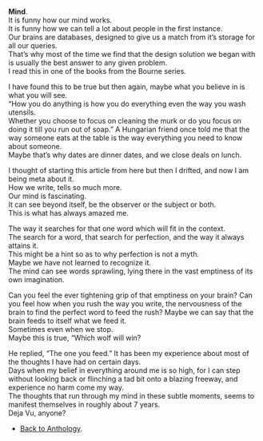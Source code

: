 **Mind**.  
It is funny how our mind works.  
It is funny how we can tell a lot about people in the first instance.  
Our brains are databases, designed to give us a match from it’s storage for all our queries.  
That’s why most of the time we find that the design solution we began with is usually the best answer to any given problem.  
I read this in one of the books from the Bourne series.  

I have found this to be true but then again, maybe what you believe in is what you will see.  
“How you do anything is how you do everything even the way you wash utensils.  
Whether you choose to focus on cleaning the murk or do you focus on doing it till you run out of soap.”   A Hungarian friend once told me that the way someone eats at the table is the way everything you need to know about someone.  
Maybe that’s why dates are dinner dates, and we close deals on lunch.  

I thought of starting this article from here but then I drifted, and now I am being meta about it.  
How we write, tells so much more.  
Our mind is fascinating.  
It can see beyond itself, be the observer or the subject or both.  
This is what has always amazed me.  

The way it searches for that one word which will fit in the context.  
The search for a word, that search for perfection, and the way it always attains it.  
This might be a hint so as to why perfection is not a myth.  
Maybe we have not learned to recognize it.  
The mind can see words sprawling, lying there in the vast emptiness of its own imagination.  

Can you feel the ever tightening grip of that emptiness on your brain? Can you feel how when you rush the way you write, the nervousness of the brain to find the perfect word to feed the rush? Maybe we can say that the brain feeds to itself what we feed it.  
Sometimes even when we stop.  
Maybe this is true, “Which wolf will win?

He replied, “The one you feed.”   It has been my experience about most of the thoughts I have had on certain days.  
Days when my belief in everything around me is so high, for I can step without looking back or flinching a tad bit onto a blazing freeway, and experience no harm come my way.  
The thoughts that run through my mind in these subtle moments, seems to manifest themselves in roughly about 7 years.  
Deja Vu, anyone?  

- <a href="https://kushalsamant.github.io/anthology.html">Back to Anthology</a>.  